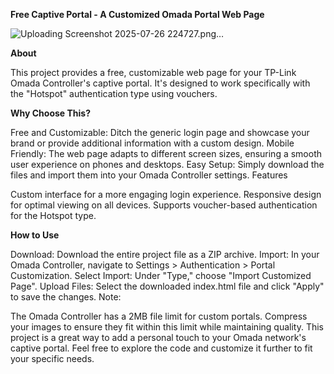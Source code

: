 **Free Captive Portal - A Customized Omada Portal Web Page**

![Uploading Screenshot 2025-07-26 224727.png…]()

**About**


This project provides a free, customizable web page for your TP-Link Omada Controller's captive portal. It's designed to work specifically with the "Hotspot" authentication type using vouchers.

**Why Choose This?**

Free and Customizable: Ditch the generic login page and showcase your brand or provide additional information with a custom design.
Mobile Friendly: The web page adapts to different screen sizes, ensuring a smooth user experience on phones and desktops.
Easy Setup: Simply download the files and import them into your Omada Controller settings.
Features

Custom interface for a more engaging login experience.
Responsive design for optimal viewing on all devices.
Supports voucher-based authentication for the Hotspot type.


**How to Use**

Download: Download the entire project file as a ZIP archive.
Import: In your Omada Controller, navigate to Settings > Authentication > Portal Customization.
Select Import: Under "Type," choose "Import Customized Page".
Upload Files: Select the downloaded index.html file and click "Apply" to save the changes.
Note:

The Omada Controller has a 2MB file limit for custom portals. Compress your images to ensure they fit within this limit while maintaining quality.
This project is a great way to add a personal touch to your Omada network's captive portal. Feel free to explore the code and customize it further to fit your specific needs.
